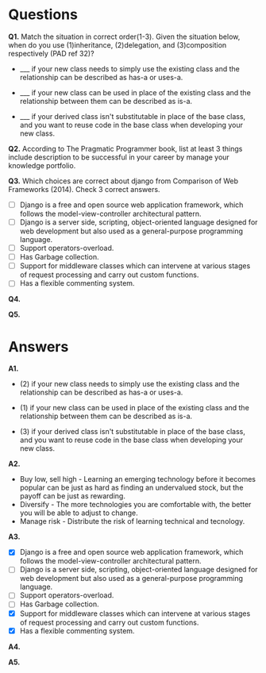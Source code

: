 # Questions

**Q1.**
Match the situation in correct order(1-3).
Given the situation below, when do you use (1)inheritance, (2)delegation, and (3)composition respectively (PAD ref 32)? 

- ___ if your new class needs to simply use the existing class and the relationship can be described as has-a or uses-a. 

- ___ if your new class can be used in place of the existing class and the relationship between them can be described as is-a.  

- ___ if your derived class isn't substitutable in place of the base class, and you want to reuse code in the base class when developing your new class.

**Q2.** According to The Pragmatic Programmer book,  list at least 3 things include description to be successful in your career by manage your knowledge portfolio.

**Q3.**
Which choices are correct about django from Comparison of Web Frameworks (2014). Check 3 correct answers.

- [ ] Django is a free and open source web application framework, which follows the model-view-controller architectural pattern.
- [ ] Django is a server side, scripting, object-oriented language designed for web development but also used as a general-purpose programming language.
- [ ] Support operators-overload.
- [ ] Has Garbage collection.
- [ ] Support for middleware classes which can intervene at various stages of request processing and carry out custom functions.
- [ ] Has a flexible commenting system.

**Q4.**

**Q5.**


# Answers

**A1.**  
- (2) if your new class needs to simply use the existing class and the relationship can be described as has-a or uses-a. 

- (1) if your new class can be used in place of the existing class and the relationship between them can be described as is-a.  

- (3) if your derived class isn't substitutable in place of the base class, and you want to reuse code in the base class when developing your new class.

**A2.**
- Buy low, sell high - Learning an emerging technology before it becomes popular can be just as hard as finding an undervalued stock, but the payoff can be just as rewarding.
- Diversify - The more technologies you are comfortable with, the better you will be able to adjust to change.
- Manage risk - Distribute the risk of learning technical and tecnology.

**A3.**
- [x] Django is a free and open source web application framework, which follows the model-view-controller architectural pattern.
- [ ] Django is a server side, scripting, object-oriented language designed for web development but also used as a general-purpose programming language.
- [ ] Support operators-overload.
- [ ] Has Garbage collection.
- [x] Support for middleware classes which can intervene at various stages of request processing and carry out custom functions.
- [x] Has a flexible commenting system.

**A4.**

**A5.**
